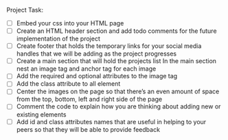 Project Task: 
- [ ] Embed your css into your HTML page 
- [ ] Create an HTML header section and add todo comments for the future implementation of the project 
- [ ] Create footer that holds the temporary links for your social media handles that we will be adding as the project progresses
- [ ] Create a main section that will hold the projects list In the main section nest an image tag and anchor tag for each image
- [ ] Add the required and optional attributes to the image tag 
- [ ] Add the class attribute to all element 
- [ ] Center the images on the page so that there’s an even amount of space from the top, bottom, left and right side of the page 
- [ ] Comment the code to explain how you are thinking about adding new or existing elements 
- [ ] Add id and class attributes names that are useful in helping to your peers so that they will be able to provide feedback
